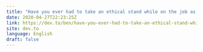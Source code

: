 ```yaml
---
title: "Have you ever had to take an ethical stand while on the job as a developer?"
date: 2020-04-27T22:23:25Z
link: https://dev.to/ben/have-you-ever-had-to-take-an-ethical-stand-while-on-the-job-as-a-developer-38ph?utm_medium=RSS&utm_source=news.12bit.vn
site: dev.to
language: English
draft: false
---
```

